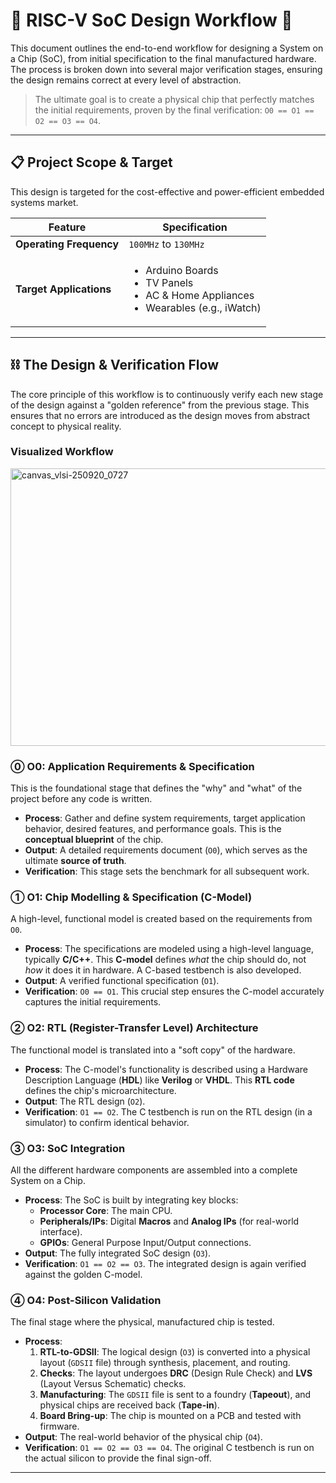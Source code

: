 # 🚀 RISC-V SoC Design Workflow 📝

This document outlines the end-to-end workflow for designing a System on a Chip (SoC), from initial specification to the final manufactured hardware. The process is broken down into several major verification stages, ensuring the design remains correct at every level of abstraction.

> The ultimate goal is to create a physical chip that perfectly matches the initial requirements, proven by the final verification: `O0 == O1 == O2 == O3 == O4`.

---

## 📋 Project Scope & Target

This design is targeted for the cost-effective and power-efficient embedded systems market.

| Feature                 | Specification                                                              |
| ----------------------- | -------------------------------------------------------------------------- |
| **Operating Frequency** | `100MHz` to `130MHz`                                                       |
| **Target Applications** | <ul><li>Arduino Boards</li><li>TV Panels</li><li>AC & Home Appliances</li><li>Wearables (e.g., iWatch)</li></ul> |

---

## ⛓️ The Design & Verification Flow

The core principle of this workflow is to continuously verify each new stage of the design against a "golden reference" from the previous stage. This ensures that no errors are introduced as the design moves from abstract concept to physical reality.

### Visualized Workflow
<img width="3116" height="444" alt="canvas_vlsi-250920_0727" src="https://github.com/user-attachments/assets/aca50d3d-8bca-453a-87ad-190f03f9294b" />


### ⓪ O0: Application Requirements & Specification

This is the foundational stage that defines the "why" and "what" of the project before any code is written.

* **Process**: Gather and define system requirements, target application behavior, desired features, and performance goals. This is the **conceptual blueprint** of the chip.
* **Output**: A detailed requirements document (`O0`), which serves as the ultimate **source of truth**.
* **Verification**: This stage sets the benchmark for all subsequent work.

### ① O1: Chip Modelling & Specification (C-Model)

A high-level, functional model is created based on the requirements from `O0`.

* **Process**: The specifications are modeled using a high-level language, typically **C/C++**. This **C-model** defines *what* the chip should do, not *how* it does it in hardware. A C-based testbench is also developed.
* **Output**: A verified functional specification (`O1`).
* **Verification**: `O0 == O1`. This crucial step ensures the C-model accurately captures the initial requirements.

### ② O2: RTL (Register-Transfer Level) Architecture

The functional model is translated into a "soft copy" of the hardware.

* **Process**: The C-model's functionality is described using a Hardware Description Language (**HDL**) like **Verilog** or **VHDL**. This **RTL code** defines the chip's microarchitecture.
* **Output**: The RTL design (`O2`).
* **Verification**: `O1 == O2`. The C testbench is run on the RTL design (in a simulator) to confirm identical behavior.

### ③ O3: SoC Integration

All the different hardware components are assembled into a complete System on a Chip.

* **Process**: The SoC is built by integrating key blocks:
    * **Processor Core**: The main CPU.
    * **Peripherals/IPs**: Digital **Macros** and **Analog IPs** (for real-world interface).
    * **GPIOs**: General Purpose Input/Output connections.
* **Output**: The fully integrated SoC design (`O3`).
* **Verification**: `O1 == O2 == O3`. The integrated design is again verified against the golden C-model.

### ④ O4: Post-Silicon Validation

The final stage where the physical, manufactured chip is tested.

* **Process**:
    1.  **RTL-to-GDSII**: The logical design (`O3`) is converted into a physical layout (`GDSII` file) through synthesis, placement, and routing.
    2.  **Checks**: The layout undergoes **DRC** (Design Rule Check) and **LVS** (Layout Versus Schematic) checks.
    3.  **Manufacturing**: The `GDSII` file is sent to a foundry (**Tapeout**), and physical chips are received back (**Tape-in**).
    4.  **Board Bring-up**: The chip is mounted on a PCB and tested with firmware.
* **Output**: The real-world behavior of the physical chip (`O4`).
* **Verification**: `O1 == O2 == O3 == O4`. The original C testbench is run on the actual silicon to provide the final sign-off.

---
